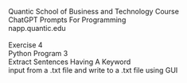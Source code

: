 Quantic School of Business and Technology Course\
ChatGPT Prompts For Programming\
napp.quantic.edu\
\
Exercise 4\
Python Program 3\
Extract Sentences Having A Keyword\
input from a .txt file and write to a .txt file using GUI
